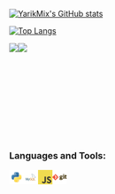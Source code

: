 [![YarikMix's GitHub stats](https://github-readme-stats.vercel.app/api?username=YarikMix&show_icons=true&theme=tokyonight)](https://github.com/YarikMix/github-readme-stats)

[![Top Langs](https://github-readme-stats.vercel.app/api/top-langs/?username=YarikMix&theme=tokyonight)](https://github.com/anuraghazra/github-readme-stats)

<div align="center" style="display: flex">
  <img height="170em" src="https://github-readme-stats.vercel.app/api?username=YarikMix&show_icons=true&theme=tokyonight&layout=compact" />
  <img height="170em" src="https://github-readme-stats.vercel.app/api/top-langs/?username=YarikMix&theme=tokyonight&langs_count=10&layout=compact" />
</div>

<!--
**YarikMix/YarikMix** is a ✨ _special_ ✨ repository because its `README.md` (this file) appears on your GitHub profile.

Here are some ideas to get you started:

- 🔭 I’m currently working on ...
- 🌱 I’m currently learning ...
- 👯 I’m looking to collaborate on ...
- 🤔 I’m looking for help with ...
- 💬 Ask me about ...
- 📫 How to reach me: ...
- 😄 Pronouns: ...
- ⚡ Fun fact: ...
-->

### Languages and Tools:

<img align="left" alt="Python" width="26px" src="https://raw.githubusercontent.com/github/explore/80688e429a7d4ef2fca1e82350fe8e3517d3494d/topics/python/python.png"/>
<img align="left" alt="MySQL" width="26px" src="https://raw.githubusercontent.com/github/explore/80688e429a7d4ef2fca1e82350fe8e3517d3494d/topics/mysql/mysql.png"/>
<img align="left" alt="JavaScript" width="26px" src="https://raw.githubusercontent.com/github/explore/80688e429a7d4ef2fca1e82350fe8e3517d3494d/topics/javascript/javascript.png"/>
<img align="left" alt="Git" width="26px" src="https://raw.githubusercontent.com/github/explore/80688e429a7d4ef2fca1e82350fe8e3517d3494d/topics/git/git.png"/>